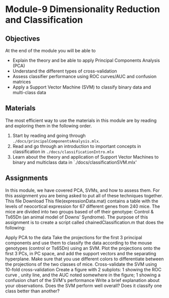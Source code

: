 # Module-9 Dimensionality Reduction and Classification

## Objectives
At the end of the module you will be able to 

 - Explain the theory and be able to apply Principal Components Analysis (PCA)
 - Understand the different types of cross-validation 
 - Assess classifier performance using ROC curves/AUC and confusion matrices
 - Apply a Support Vector Machine (SVM) to classify binary data and multi-class data

## Materials
The most efficient way to use the materials in this module are by reading and exploring them in the following order. 

1. Start by reading and going through `./docs/principalComponentsAnalysis.mlx`. 
1. Read and go through an introduction to important concepts in classification in `./docs/classificationIntro.mlx`
1. Learn about the theory and application of Support Vector Machines to binary and multiclass data in `./docs/classificationSVM.mlx'

## Assignments

In this module, we have covered PCA, SVMs, and how to assess them. For this assignment you are being asked to put all of these techniques together. This file Download This file(expressionData.mat) contains a table with the levels of neocortical expression for 67 different genes from 240 mice. The mice are divided into two groups based of off their genotype: Control & Ts65Dn (an animal model of Downs' Syndrome). The purpose of this assignment is to create a script called chainedClassification.m that does the following:

Apply PCA to the data
Take the projections for the first 3 principal components and use them to classify the data according to the mouse genotypes (control or Ts65Dn) using an SVM.
 Plot the projections onto the first 3 PCs, in PC space, and add the support vectors and the separating hyperplane. Make sure that you use different colors to differentiate between the projections of the two classes of mice. 
Cross-validate the SVM using 10-fold cross-validation
Create a figure with 2 subplots: 1 showing the ROC curve , unity line, and the AUC noted somewhere in the figure; 1 showing a confusion chart of the SVM's performance
Write a brief explanation about your observations. Does the SVM perform well overall? Does it classify one class better than another? 
